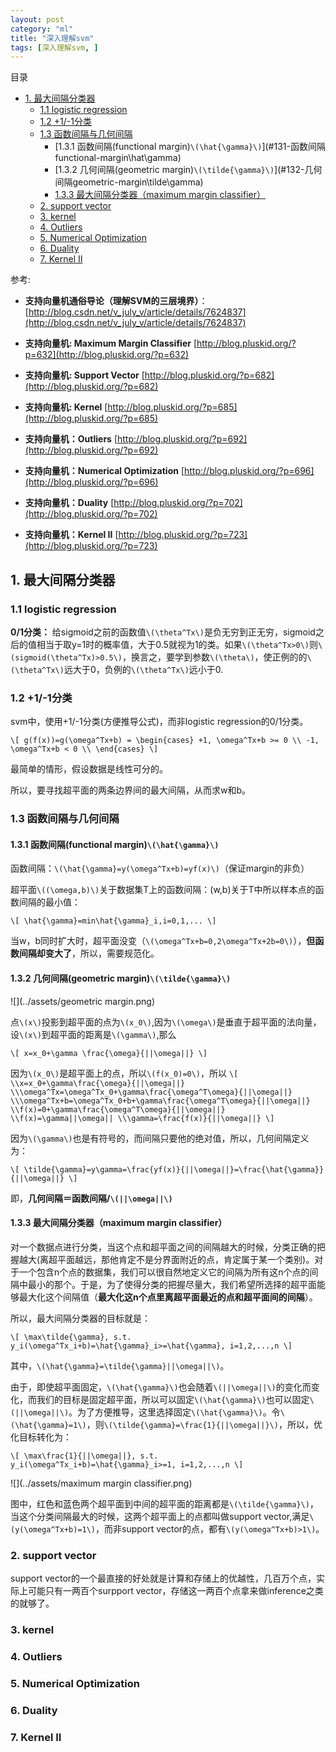```yaml
---
layout: post
category: "ml"
title: "深入理解svm"
tags: [深入理解svm, ]
---
```


目录

<!-- TOC -->

- [1. 最大间隔分类器](#1-最大间隔分类器)
    - [1.1 logistic regression](#11-logistic-regression)
    - [1.2 +1/-1分类](#12-1-1分类)
    - [1.3 函数间隔与几何间隔](#13-函数间隔与几何间隔)
        - [1.3.1 函数间隔(functional margin)`\(\hat{\gamma}\)`](#131-函数间隔functional-margin\\hat\gamma\)
        - [1.3.2 几何间隔(geometric margin)`\(\tilde{\gamma}\)`](#132-几何间隔geometric-margin\\tilde\gamma\)
        - [1.3.3 最大间隔分类器（maximum margin classifier）](#133-最大间隔分类器maximum-margin-classifier)
    - [2. support vector](#2-support-vector)
    - [3. kernel](#3-kernel)
    - [4. Outliers](#4-outliers)
    - [5. Numerical Optimization](#5-numerical-optimization)
    - [6. Duality](#6-duality)
    - [7. Kernel II](#7-kernel-ii)

<!-- /TOC -->

参考:

+ **支持向量机通俗导论（理解SVM的三层境界）**：[http://blog.csdn.net/v_july_v/article/details/7624837](http://blog.csdn.net/v_july_v/article/details/7624837)

+ **支持向量机: Maximum Margin Classifier**
[http://blog.pluskid.org/?p=632](http://blog.pluskid.org/?p=632)

+ **支持向量机: Support Vector**
[http://blog.pluskid.org/?p=682](http://blog.pluskid.org/?p=682)

+ **支持向量机: Kernel**
[http://blog.pluskid.org/?p=685](http://blog.pluskid.org/?p=685)

+ **支持向量机：Outliers**
[http://blog.pluskid.org/?p=692](http://blog.pluskid.org/?p=692)

+ **支持向量机：Numerical Optimization**
[http://blog.pluskid.org/?p=696](http://blog.pluskid.org/?p=696)

+ **支持向量机：Duality**
[http://blog.pluskid.org/?p=702](http://blog.pluskid.org/?p=702)

+ **支持向量机：Kernel II**
[http://blog.pluskid.org/?p=723](http://blog.pluskid.org/?p=723)


## 1. 最大间隔分类器

### 1.1 logistic regression

**0/1分类：** 给sigmoid之前的函数值`\(\theta^Tx\)`是负无穷到正无穷，sigmoid之后的值相当于取y=1时的概率值，大于0.5就视为1的类。如果`\(\theta^Tx>0\)`则`\(sigmoid(\theta^Tx)>0.5\)`，换言之，要学到参数`\(\theta\)`，使正例的的`\(\theta^Tx\)`远大于0，负例的`\(\theta^Tx\)`远小于0.

### 1.2 +1/-1分类

svm中，使用+1/-1分类(方便推导公式)，而非logistic regression的0/1分类。

`\[
g(f(x))=g(\omega^Tx+b) =
\begin{cases}
+1, \omega^Tx+b >= 0 \\
-1, \omega^Tx+b < 0 \\
\end{cases}
\]`

最简单的情形，假设数据是线性可分的。

所以，要寻找超平面的两条边界间的最大间隔，从而求w和b。

### 1.3 函数间隔与几何间隔

#### 1.3.1 函数间隔(functional margin)`\(\hat{\gamma}\)`

函数间隔：`\(\hat{\gamma}=y(\omega^Tx+b)=yf(x)\)`（保证margin的非负）

超平面`\((\omega,b)\)`关于数据集T上的函数间隔：(w,b)关于T中所以样本点的函数间隔的最小值：

`\[
\hat{\gamma}=min\hat{\gamma}_i,i=0,1,...
\]`

当w，b同时扩大时，超平面没变（`\(\omega^Tx+b=0,2\omega^Tx+2b=0\)`），**但函数间隔却变大了**，所以，需要规范化。

#### 1.3.2 几何间隔(geometric margin)`\(\tilde{\gamma}\)`

![](../assets/geometric margin.png)

点`\(x\)`投影到超平面的点为`\(x_0\)`,因为`\(\omega\)`是垂直于超平面的法向量，设`\(x\)`到超平面的距离是`\(\gamma\)`,那么

`\[
x=x_0+\gamma \frac{\omega}{||\omega||}
\]`

因为`\(x_0\)`是超平面上的点，所以`\(f(x_0)=0\)`，所以
`\[
\\x=x_0+\gamma\frac{\omega}{||\omega||}
\\\omega^Tx=\omega^Tx_0+\gamma\frac{\omega^T\omega}{||\omega||}
\\\omega^Tx+b=\omega^Tx_0+b+\gamma\frac{\omega^T\omega}{||\omega||}
\\f(x)=0+\gamma\frac{\omega^T\omega}{||\omega||}
\\f(x)=\gamma||\omega||
\\\gamma=\frac{f(x)}{||\omega||}
\]`

因为`\(\gamma\)`也是有符号的，而间隔只要他的绝对值，所以，几何间隔定义为：

`\[
\tilde{\gamma}=y\gamma=\frac{yf(x)}{||\omega||}=\frac{\hat{\gamma}}{||\omega||}
\]`

即，**几何间隔＝函数间隔/`\(||\omega||\)`**

#### 1.3.3 最大间隔分类器（maximum margin classifier）

对一个数据点进行分类，当这个点和超平面之间的间隔越大的时候，分类正确的把握越大(离超平面越远，那他肯定不是分界面附近的点，肯定属于某一个类别)。对于一个包含n个点的数据集，我们可以很自然地定义它的间隔为所有这n个点的间隔中最小的那个。于是，为了使得分类的把握尽量大，我们希望所选择的超平面能够最大化这个间隔值（**最大化这n个点里离超平面最近的点和超平面间的间隔**）。

所以，最大间隔分类器的目标就是：

`\[
\max\tilde{\gamma}, s.t. y_i(\omega^Tx_i+b)=\hat{\gamma}_i>=\hat{\gamma}, i=1,2,...,n
\]`

其中，`\(\hat{\gamma}=\tilde{\gamma}||\omega||\)`。

由于，即使超平面固定，`\(\hat{\gamma}\)`也会随着`\(||\omega||\)`的变化而变化，而我们的目标是固定超平面，所以可以固定`\(\hat{\gamma}\)`也可以固定`\(||\omega||\)`。为了方便推导，这里选择固定`\(\hat{\gamma}\)`。令`\(\hat{\gamma}=1\)`，则`\(\tilde{\gamma}=\frac{1}{||\omega||}\)`，所以，优化目标转化为：

`\[
\max\frac{1}{||\omega||}, s.t. y_i(\omega^Tx_i+b)=\hat{\gamma}_i>=1, i=1,2,...,n
\]`

![](../assets/maximum margin classifier.png)

图中，红色和蓝色两个超平面到中间的超平面的距离都是`\(\tilde{\gamma}\)`，当这个分类间隔最大的时候，这两个超平面上的点都叫做support vector,满足`\(y(\omega^Tx+b)=1\)`，而非support vector的点，都有`\(y(\omega^Tx+b)>1\)`。


### 2. support vector

support vector的一个最直接的好处就是计算和存储上的优越性，几百万个点，实际上可能只有一两百个surpport vector，存储这一两百个点拿来做inference之类的就够了。


### 3. kernel

### 4. Outliers

### 5. Numerical Optimization

### 6. Duality

### 7. Kernel II

